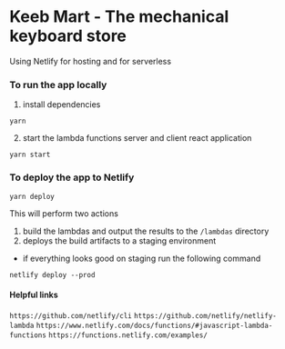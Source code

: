 # Keeb Mart - The mechanical keyboard store


Using Netlify for hosting and for serverless

### To run the app locally

1. install dependencies
```
yarn
```
2. start the lambda functions server and client react application
```
yarn start
```

### To deploy the app to Netlify

```
yarn deploy
```

This will perform two actions
1. build the lambdas and output the results to the `/lambdas` directory
2. deploys the build artifacts to a staging environment
  - if everything looks good on staging run the following command
	
```
netlify deploy --prod
```

#### Helpful links
`https://github.com/netlify/cli`
`https://github.com/netlify/netlify-lambda`
`https://www.netlify.com/docs/functions/#javascript-lambda-functions`
`https://functions.netlify.com/examples/`